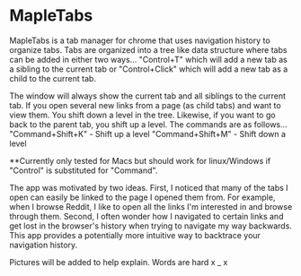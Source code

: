 MapleTabs
==========

MapleTabs is a tab manager for chrome that uses navigation history to organize tabs.
Tabs are organized into a tree like data structure where tabs can be added in either two ways...
"Control+T" which will add a new tab as a sibling to the current tab 
or
"Control+Click" which will add a new tab as a child to the current tab.

The window will always show the current tab and all siblings to the current tab. If you open several new links from a page (as child tabs) and want to view them. You shift down a level in the tree. Likewise, if you want to go back to the parent tab, you shift up a level. The commands are as follows... 
"Command+Shift+K" - Shift up a level
"Command+Shift+M" - Shift down a level

**Currently only tested for Macs but should work for linux/Windows if "Control" is substituted for "Command".

The app was motivated by two ideas. 
First, I noticed that many of the tabs I open can easily be linked to the page I opened them from. For example, when I browse Reddit, I like to open all the links I'm interested in and browse through them. 
Second, I often wonder how I navigated to certain links and get lost in the browser's history when trying to navigate my way backwards. This app provides a potentially more intuitive way to backtrace your navigation history. 

Pictures will be added to help explain. Words are hard x _ x
